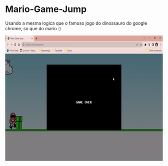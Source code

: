 # Mario-Game-Jump

Usando a mesma logica que o famoso jogo do dinossauro do google chrome, so que do mario :)

<p align="center">
  <img width="100%" height="400" src="./img/to-readme/Game-test.gif">
</p>
